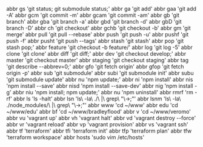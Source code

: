 abbr gs 'git status; git submodule status;'
abbr ga 'git add'
abbr gaa 'git add -A'
abbr gcm 'git commit -m'
abbr gcam 'git commit -am'
abbr gb 'git branch'
abbr gba 'git branch -a'
abbr gbd 'git branch -d'
abbr gbD 'git branch -D'
abbr ch 'git checkout'
abbr gchb 'git checkout -b'
abbr gm 'git merge'
abbr pull 'git pull --rebase'
abbr push 'git push -u'
abbr pushf 'git push -f'
abbr pusht 'git push --tags'
abbr stash 'git stash'
abbr pop 'git stash pop;'
abbr feature 'git checkout -b feature/'
abbr log 'git log -5'
abbr clone 'git clone'
abbr diff 'git diff;'
abbr dev 'git checkout develop;'
abbr master 'git checkout master'
abbr staging 'git checkout staging'
abbr tag 'git describe --abbrev=0;'
abbr gfo 'git fetch origin'
abbr gfop 'git fetch origin -p'
abbr sub 'git submodule'
abbr subi 'git submodule init'
abbr subu 'git submodule update'
abbr nu 'npm update;'
abbr ni 'npm install'
abbr nis 'npm install --save'
abbr nisd 'npm install --save-dev'
abbr nig 'npm install -g'
abbr niu 'npm install; npm update;'
abbr nu 'npm uninstall'
abbr rmrf 'rm -rf'
abbr ls 'ls -halt'
abbr lsn 'ls\ -la\ ./\ \|\ grep\ \"\\-\>\;"'
abbr lsnm 'ls\ -la\ ./node_modules/\ \|\ grep\ \"\\-\>\;"'
abbr www 'cd ~/www'
abbr edu 'cd ~/www/edu'
abbr bf 'cd ~/www/bradleyflood'
abbr v 'cd ~/www/veromo'
abbr vu 'vagrant up'
abbr vh 'vagrant halt'
abbr vd 'vagrant destroy --force'
abbr vr 'vagrant reload'
abbr vp 'vagrant provision'
abbr vs 'vagrant ssh'
abbr tf 'terraform'
abbr tfi 'terraform init'
abbr tfp 'terraform plan'
abbr tfw 'terraform workspace'
abbr hosts 'sudo vim /etc/hosts'

